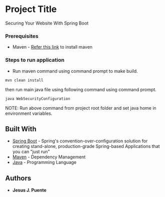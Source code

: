 # Project Title

Securing Your Website With Spring Boot

### Prerequisites

* Maven - [Refer this link](https://maven.apache.org/install.html) to install maven 

### Steps to run application

* Run maven command using command prompt to make build.

```
mvn clean install
```
then run main java file using following command using command prompt.

```
java WebSecurityConfiguration
```

NOTE: Run above command from project root folder and set java home in environment variables.

## Built With

* [Spring Boot](http://spring.io/projects/spring-boot) - Spring's convention-over-configuration solution for creating stand-alone, production-grade Spring-based Applications that you can "just run"
* [Maven](https://maven.apache.org/) - Dependency Management
* [Java](https://en.wikipedia.org/wiki/Java_(programming_language)) - Programming Language

## Authors

* **Jesus J. Puente**

